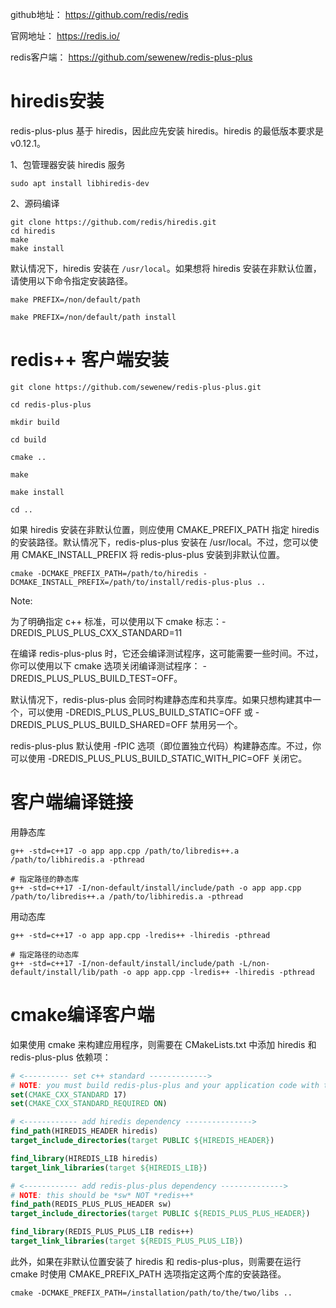 github地址： 
https://github.com/redis/redis 

官网地址：
https://redis.io/

redis客户端：
https://github.com/sewenew/redis-plus-plus

# hiredis安装

redis-plus-plus 基于 hiredis，因此应先安装 hiredis。hiredis 的最低版本要求是 v0.12.1。

1、包管理器安装 hiredis 服务

```shell
sudo apt install libhiredis-dev
```

2、源码编译

```shell
git clone https://github.com/redis/hiredis.git
cd hiredis
make
make install
```

默认情况下，hiredis 安装在 `/usr/local`。如果想将 hiredis 安装在非默认位置，请使用以下命令指定安装路径。

```shell
make PREFIX=/non/default/path

make PREFIX=/non/default/path install
```

# redis++ 客户端安装

```shell
git clone https://github.com/sewenew/redis-plus-plus.git

cd redis-plus-plus

mkdir build

cd build

cmake ..

make

make install

cd ..
```

如果 hiredis 安装在非默认位置，则应使用 CMAKE_PREFIX_PATH 指定 hiredis 的安装路径。默认情况下，redis-plus-plus 安装在 /usr/local。不过，您可以使用 CMAKE_INSTALL_PREFIX 将 redis-plus-plus 安装到非默认位置。

```shell
cmake -DCMAKE_PREFIX_PATH=/path/to/hiredis -DCMAKE_INSTALL_PREFIX=/path/to/install/redis-plus-plus ..
```

Note:

为了明确指定 c++ 标准，可以使用以下 cmake 标志：-DREDIS_PLUS_PLUS_CXX_STANDARD=11

在编译 redis-plus-plus 时，它还会编译测试程序，这可能需要一些时间。不过，你可以使用以下 cmake 选项关闭编译测试程序：
-DREDIS_PLUS_PLUS_BUILD_TEST=OFF。

默认情况下，redis-plus-plus 会同时构建静态库和共享库。如果只想构建其中一个，可以使用 -DREDIS_PLUS_PLUS_BUILD_STATIC=OFF 或 -DREDIS_PLUS_PLUS_BUILD_SHARED=OFF 禁用另一个。

redis-plus-plus 默认使用 -fPIC 选项（即位置独立代码）构建静态库。不过，你可以使用 -DREDIS_PLUS_PLUS_BUILD_STATIC_WITH_PIC=OFF 关闭它。

# 客户端编译链接

用静态库

```shell
g++ -std=c++17 -o app app.cpp /path/to/libredis++.a /path/to/libhiredis.a -pthread

# 指定路径的静态库
g++ -std=c++17 -I/non-default/install/include/path -o app app.cpp /path/to/libredis++.a /path/to/libhiredis.a -pthread
```

用动态库

```shell
g++ -std=c++17 -o app app.cpp -lredis++ -lhiredis -pthread

# 指定路径的动态库
g++ -std=c++17 -I/non-default/install/include/path -L/non-default/install/lib/path -o app app.cpp -lredis++ -lhiredis -pthread
```

# cmake编译客户端

如果使用 cmake 来构建应用程序，则需要在 CMakeLists.txt 中添加 hiredis 和 redis-plus-plus 依赖项：

```cmake
# <---------- set c++ standard ------------->
# NOTE: you must build redis-plus-plus and your application code with the same standard.
set(CMAKE_CXX_STANDARD 17)
set(CMAKE_CXX_STANDARD_REQUIRED ON)

# <------------ add hiredis dependency --------------->
find_path(HIREDIS_HEADER hiredis)
target_include_directories(target PUBLIC ${HIREDIS_HEADER})

find_library(HIREDIS_LIB hiredis)
target_link_libraries(target ${HIREDIS_LIB})

# <------------ add redis-plus-plus dependency -------------->
# NOTE: this should be *sw* NOT *redis++*
find_path(REDIS_PLUS_PLUS_HEADER sw)
target_include_directories(target PUBLIC ${REDIS_PLUS_PLUS_HEADER})

find_library(REDIS_PLUS_PLUS_LIB redis++)
target_link_libraries(target ${REDIS_PLUS_PLUS_LIB})
```

此外，如果在非默认位置安装了 hiredis 和 redis-plus-plus，则需要在运行 cmake 时使用 CMAKE_PREFIX_PATH 选项指定这两个库的安装路径。

```shell
cmake -DCMAKE_PREFIX_PATH=/installation/path/to/the/two/libs ..
```